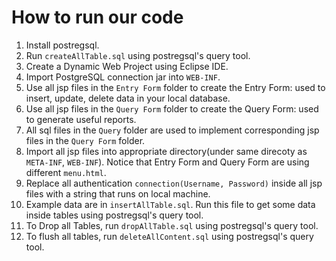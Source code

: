 # How to run our code
1. Install postregsql.
2. Run `createAllTable.sql` using postregsql's query tool.
3. Create a Dynamic Web Project using Eclipse IDE.
4. Import PostgreSQL connection jar into `WEB-INF`.
5. Use all jsp files in the `Entry Form` folder to create the Entry Form: used to insert, update, delete data in your local database.
6. Use all jsp files in the `Query Form` folder to create the Query Form: used to generate useful reports.
7. All sql files in the `Query` folder are used to implement corresponding jsp files in the `Query Form` folder.
8. Import all jsp files into appropriate directory(under same direcoty as `META-INF`, `WEB-INF`). Notice that Entry Form and Query Form are using different `menu.html`.
9. Replace all authentication `connection(Username, Password)` inside all jsp files with a string that runs on local machine. 
10. Example data are in `insertAllTable.sql`. Run this file to get some data inside tables using postregsql's query tool.
11. To Drop all Tables, run `dropAllTable.sql` using postregsql's query tool.
12. To flush all tables, run `deleteAllContent.sql` using postregsql's query tool.